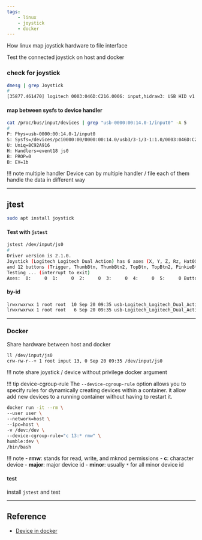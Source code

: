 ```yaml
---
tags:
    - linux
    - joystick
    - docker
---
```


How linux map joystick hardware to file interface

Test the connected joystick on host and docker




### check for joystick

```bash
dmesg | grep Joystick
#
[35877.461470] logitech 0003:046D:C216.0006: input,hidraw3: USB HID v1.11 Joystick [Logitech Logitech Dual Action] on usb-0000:00:14.0-1/input0 
```

#### map between sysfs to device handler
```bash hl_lines="6"
cat /proc/bus/input/devices | grep "usb-0000:00:14.0-1/input0" -A 5
#
P: Phys=usb-0000:00:14.0-1/input0
S: Sysfs=/devices/pci0000:00/0000:00:14.0/usb3/3-1/3-1:1.0/0003:046D:C216.0006/input/input32
U: Uniq=8C92A916
H: Handlers=event18 js0 
B: PROP=0
B: EV=1b

```

!!! note multiple handler
    Device can by multiple handler / file 
    each of them handle the data in different way

---     

## jtest

```bash
sudo apt install joystick
```

#### Test with `jstest`
```bash
jstest /dev/input/js0
#
Driver version is 2.1.0.
Joystick (Logitech Logitech Dual Action) has 6 axes (X, Y, Z, Rz, Hat0X, Hat0Y)
and 12 buttons (Trigger, ThumbBtn, ThumbBtn2, TopBtn, TopBtn2, PinkieBtn, BaseBtn, BaseBtn2, BaseBtn3, BaseBtn4, BaseBtn5, BaseBtn6).
Testing ... (interrupt to exit)
Axes:  0:     0  1:     0  2:     0  3:     0  4:     0  5:     0 Buttons:  0:off  1:off  2:off  3:off  4:off
```

#### by-id

```bash
lrwxrwxrwx 1 root root  10 Sep 20 09:35 usb-Logitech_Logitech_Dual_Action_8C92A916-event-joystick -> ../event18
lrwxrwxrwx 1 root root   6 Sep 20 09:35 usb-Logitech_Logitech_Dual_Action_8C92A916-joystick -> ../js0
```

---

### Docker
Share hardware between host and docker 


```bash title="check driver id"
ll /dev/input/js0
crw-rw-r--+ 1 root input 13, 0 Sep 20 09:35 /dev/input/js0
```

!!! note share joystick / device without privilege docker argument
     
!!! tip device-cgroup-rule
    The `--device-cgroup-rule` option allows you to specify rules for dynamically creating devices within a container. it allow add new devices to a running container without having to restart it.

```bash
docker run -it --rm \
--user user \
--network=host \
--ipc=host \
-v /dev:/dev \
--device-cgroup-rule="c 13:* rmw" \
humble:dev \
/bin/bash

```

!!! note 
    - **rmw**: stands for read, write, and mknod permissions
    - **c**: character device
    - **major**: major device id
    - **minor**: usually `*` for all minor device id
#### test
install `jstest` and test

---

## Reference
- [Device in docker](https://youtu.be/uf4zOigzTFo)